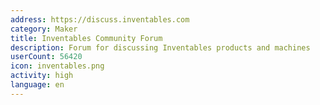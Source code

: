 ```yaml
---
address: https://discuss.inventables.com
category: Maker
title: Inventables Community Forum
description: Forum for discussing Inventables products and machines
userCount: 56420
icon: inventables.png
activity: high
language: en
---
```


